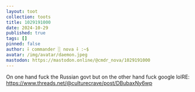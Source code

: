 ```yaml
---
layout: toot
collection: toots
title: 1029191000
date: 2024-10-29
published: true
tags: []
pinned: false
author: ⸸ commander ░ nova ⸸ :~$
avatar: /img/avatar/daemon.jpeg
mastodon: https://mastodon.online/@cmdr_nova/1029191000
---
```


On one hand fuck the Russian govt but on the other hand fuck google lolRE: https://www.threads.net/@culturecrave/post/DBubaxNy6wp
